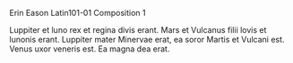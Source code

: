 Erin Eason 
Latin101-01
Composition 1

Luppiter et luno rex et regina divis erant. Mars et Vulcanus filii lovis et lunonis erant. 
Luppiter mater Minervae erat, ea soror Martis et Vulcani est. Venus uxor veneris est. 
Ea magna dea erat. 
